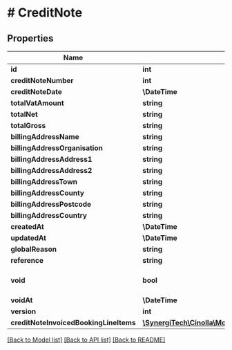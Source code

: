 # # CreditNote

## Properties

Name | Type | Description | Notes
------------ | ------------- | ------------- | -------------
**id** | **int** |  |
**creditNoteNumber** | **int** |  |
**creditNoteDate** | **\DateTime** |  |
**totalVatAmount** | **string** |  | [optional]
**totalNet** | **string** |  | [optional]
**totalGross** | **string** |  | [optional]
**billingAddressName** | **string** |  | [optional]
**billingAddressOrganisation** | **string** |  | [optional]
**billingAddressAddress1** | **string** |  | [optional]
**billingAddressAddress2** | **string** |  | [optional]
**billingAddressTown** | **string** |  | [optional]
**billingAddressCounty** | **string** |  | [optional]
**billingAddressPostcode** | **string** |  | [optional]
**billingAddressCountry** | **string** |  | [optional]
**createdAt** | **\DateTime** |  |
**updatedAt** | **\DateTime** |  |
**globalReason** | **string** |  | [optional]
**reference** | **string** |  | [optional]
**void** | **bool** |  | [optional] [default to false]
**voidAt** | **\DateTime** |  | [optional]
**version** | **int** |  | [optional]
**creditNoteInvoicedBookingLineItems** | [**\SynergiTech\Cinolla\Model\CreditNoteInvoicedBookingLineItem[]**](CreditNoteInvoicedBookingLineItem.md) |  |

[[Back to Model list]](../../README.md#models) [[Back to API list]](../../README.md#endpoints) [[Back to README]](../../README.md)

